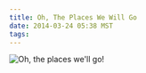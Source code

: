 ```yaml
---
title: Oh, The Places We Will Go
date: 2014-03-24 05:38 MST
tags:
---
```

<img src="/images/oh-the-places-we'll-go_manvsmagic.png" alt="Oh, the places we'll go!" />
